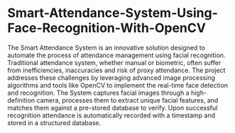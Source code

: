# Smart-Attendance-System-Using-Face-Recognition-With-OpenCV
The Smart Attendance System is an innovative solution designed to automate the process of attendance management using facial recognition.
Traditional attendance system, whether manual or biometric, often suffer from inefficiencies, inaccuracies and risk of proxy attendance. The project addresses these challenges by leveraging advanced image processing algorithms and tools like OpenCV to implement the real-time face detection and recognition.
The System captures facial images through a high-definition camera, processes them to extract unique facial features, and matches them against a pre-stored database to verify. 
Upon successful recognition attendance is automatically recorded with a timestamp and stored in a structured database. 

